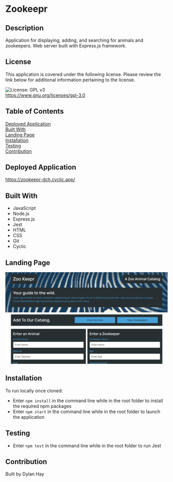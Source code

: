 # Zookeepr

## Description
Application for displaying, adding, and searching for animals and zookeepers. Web server built with Express.js framework.

## License  
This application is covered under the following license. Please review the link below for additional information pertaining to the license.
    
![License: GPL v3](https://img.shields.io/badge/License-GPLv3-blue.svg)  
https://www.gnu.org/licenses/gpl-3.0

## Table of Contents
[Deployed Application](#deployed-application)  
[Built With](#built-with)  
[Landing Page](#landing-page)  
[Installation](#installation)  
[Testing](#testing)  
[Contribution](#contribution)  

## Deployed Application
https://zookeepr-dch.cyclic.app/

## Built With
* JavaScript
* Node.js
* Express.js
* Jest
* HTML
* CSS
* Git
* Cyclic

## Landing Page
![Screenshot](./public/assets/images/zookeepr-land-page.png "Landing Page")

## Installation
To run locally once cloned:
* Enter `npm install` in the command line while in the root folder to install the required npm packages
* Enter `npm start` in the command line while in the root folder to launch the application

## Testing
* Enter `npm test` in the command line while in the root folder to run Jest

## Contribution
Built by Dylan Hay